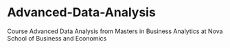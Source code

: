 # Advanced-Data-Analysis
Course Advanced Data Analysis from Masters in Business Analytics at Nova School of Business and Economics

